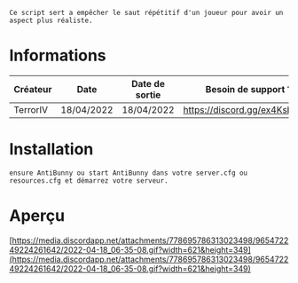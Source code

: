 ```
Ce script sert a empêcher le saut répétitif d'un joueur pour avoir un aspect plus réaliste.
```

# Informations
|     Créateur       |     Date       |       Date de sortie	    |	   Besoin de support ?	        |
| -------------------| --------------------- | -------------------|-------------------------------|
| TerrorIV        	 |  18/04/2022     |       18/04/2022 | https://discord.gg/ex4KsbhbFV |


 # Installation
 
```
ensure AntiBunny ou start AntiBunny dans votre server.cfg ou resources.cfg et démarrez votre serveur.
```
# Aperçu

[https://media.discordapp.net/attachments/778695786313023498/965472249224261642/2022-04-18_06-35-08.gif?width=621&height=349](https://media.discordapp.net/attachments/778695786313023498/965472249224261642/2022-04-18_06-35-08.gif?width=621&height=349)
